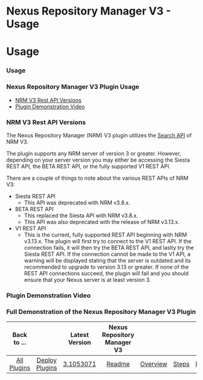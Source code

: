 
Nexus Repository Manager V3 - Usage
===================================

# Usage



### Usage




 


### Nexus Repository Manager V3 Plugin Usage

* [NRM V3 Rest API Versions](#nrm-v3-rest-api-versions)
* [Plugin Demonstration Video](#plugin-demonstration-video)


### NRM V3 Rest API Versions




 


The Nexus Repository Manager (NRM) V3 plugin utilizes the [Search API](https://help.sonatype.com/repomanager3/rest-and-integration-api/search-api) of NRM V3.


The plugin supports any NRM server of version 3 or greater. However, depending on your server version you may either be accessing the Siesta REST API, the BETA REST API, or the fully supported V1 REST API.


There are a couple of things to note about the various REST APIs of NRM V3:
* Siesta REST API
	+ This API was deprecated with NRM v3.8.x.
* BETA REST API
	+ This replaced the Siesta API with NRM v3.8.x.
	+ This API was also deprecated with the release of NRM v3.13.x.
* V1 REST API
	+ This is the current, fully supported REST API beginning with NRM v3.13.x.
The plugin will first try to connect to the V1 REST API. If the connection fails, it will then try the BETA REST API, and lastly try the Siesta REST API. If the connection cannot be made to the V1 API, a warning will be displayed stating that the server is outdated and its recommended to upgrade to version 3.13 or greater. If none of the REST API connections succeed, the plugin will fail and you should ensure that your Nexus server is at least version 3.





### Plugin Demonstration Video




 


### Full Demonstration of the Nexus Repository Manager V3 Plugin





|Back to ...||Latest Version|Nexus Repository Manager V3 ||||
| :---: | :---: | :---: | :---: | :---: | :---: | :---: |
|[All Plugins](../../index.md)|[Deploy Plugins](../README.md)|[3.1053071](https://raw.githubusercontent.com/UrbanCode/IBM-UCD-PLUGINS/main/files/sourceconfig-nexus-v3/sourceconfig-nexus-v3-3.1053071.zip)|[Readme](README.md)|[Overview](overview.md)|[Steps](steps.md)|[Downloads](downloads.md)|
